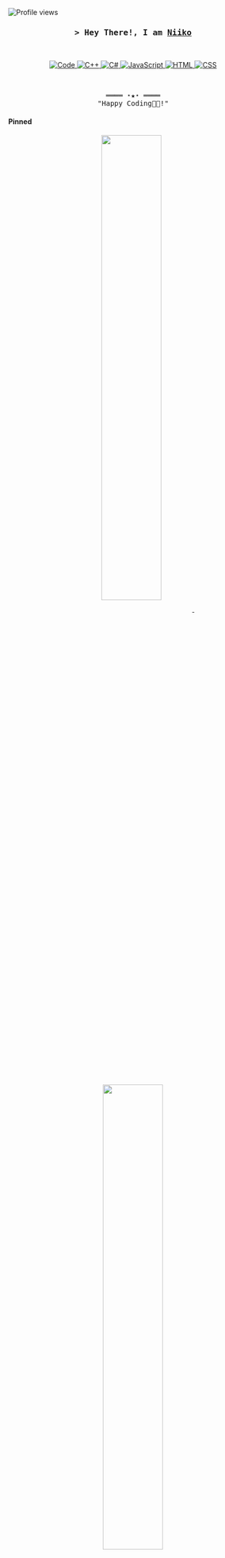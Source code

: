<!-- https://github.com/ShahriarShafin/ -->
<!-- April 15, 2021 -->
<!-- LEAVE A STAR, IF YOU LIKE IT ! -->

<!-- Profile Views Counter -->
![Profile views](https://gpvc.arturio.dev/niiko-dev?v=3)

<!-- Intro  -->
<h3 align="center">
        <samp>&gt; Hey There!, I am
                <b><a target="_blank" href="https://niiko.tech/">Niiko</a></b>
        </samp>
</h3>
<br>

<p align="center">
        <!-- Programming Languages -->
        <!-- Code logo -->
        <a href="https://github.com/ShahriarShafin?tab=repositories" target="_blank"><img alt="Code"
                        src="https://img.shields.io/badge/-code-000000?style=flat-square&logo=Plex&logoColor=white">
        </a>
        <!-- C++ -->
        <a href="https://github.com/ShahriarShafin?tab=repositories" target="_blank"><img alt="C++"
                        src="https://img.shields.io/badge/-C++-9b3675?style=flat-square&logo=C%2B%2B&logoColor=white">
        </a>
        <!-- C# -->
        <a href="https://github.com/ShahriarShafin?tab=repositories" target="_blank"><img alt="C#"
                        src="https://img.shields.io/badge/-C%23-3776AB?style=flat-square&logo=C%2B%2B&logoColor=white">
        </a>
        <!-- JavaScript -->
        <a href="https://github.com/ShahriarShafin?tab=repositories" target="_blank"><img alt="JavaScript"
                        src="https://img.shields.io/badge/-JavaScript-ad9d1a?style=flat-square&logo=JavaScript&logoColor=white">
        </a>
        <!-- HTML -->
        <a href="https://github.com/ShahriarShafin?tab=repositories" target="_blank"><img alt="HTML"
                        src="https://img.shields.io/badge/-HTML-E34F26?style=flat-square&logo=HTML5&logoColor=white">
        </a>
        <!-- CSS  -->
        <a href="https://github.com/ShahriarShafin?tab=repositories" target="_blank"><img alt="CSS"
                        src="https://img.shields.io/badge/-CSS-1572B6?style=flat-square&logo=CSS3&logoColor=white">
        </a>
</p>
<br>

<!-- Footer -->
<samp>
    <p align="center">
        ════ ⋆★⋆ ════
        <br>
        "Happy Coding👨‍💻!"
    </p>
</samp>

<!-- Pinned Repositories  -->
#### Pinned

<p align="center">
<a href="https://github.com/niiko-dev/notification-api">
<img width='49%' align="center"src="https://github-readme-stats.vercel.app/api/pin/?username=niiko-dev&repo=notification-api&border_color=0298d8&bg_color=0D1117&title_color=C9D1D9&text_color=8B949E&icon_color=0298d8" />
</a>
<span>&nbsp;</span>
<a href="https://github.com/niiko-dev/javascript-tricks">
<img width='49%' align="center"src="https://github-readme-stats.vercel.app/api/pin/?username=niiko-dev&repo=javascript-tricks&border_color=0298d8&bg_color=0D1117&title_color=C9D1D9&text_color=8B949E&icon_color=0298d8" />
</a>
</p>
